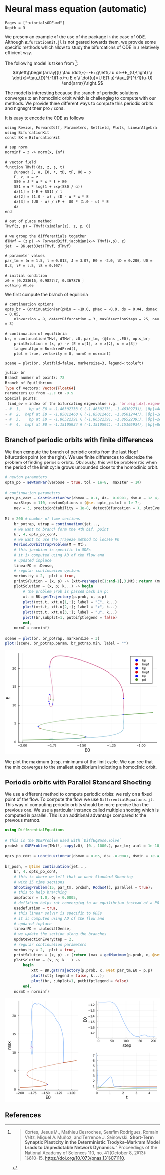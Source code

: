 # Neural mass equation (automatic)

```@contents
Pages = ["tutorialsODE.md"]
Depth = 3
```

We present an example of the use of the package in the case of ODE. Although `BifurcationKit.jl` is not geared towards them, we provide some specific methods which allow to study the bifurcations of ODE in a relatively efficient way.

The following model is taken from [^Cortes]:

$$\left\{\begin{array}{l}
\tau \dot{E}=-E+g\left(J u x E+E_{0}\right) \\
\dot{x}=\tau_{D}^{-1}(1-x)-u E x \\
\dot{u}=U E(1-u)-\tau_{F}^{-1}(u-U)
\end{array}\right.$$


The model is interesting because the branch of periodic solutions converges to an homoclinic orbit which is challenging to compute with our methods. We provide three different ways to compute this periodic orbits and highlight their pro / cons.

It is easy to encode the ODE as follows

```@example TUTODE
using Revise, ForwardDiff, Parameters, Setfield, Plots, LinearAlgebra
using BifurcationKit
const BK = BifurcationKit

# sup norm
norminf = x -> norm(x, Inf)

# vector field
function TMvf!(dz, z, p, t)
	@unpack J, α, E0, τ, τD, τF, U0 = p
	E, x, u = z
	SS0 = J * u * x * E + E0
	SS1 = α * log(1 + exp(SS0 / α))
	dz[1] = (-E + SS1) / τ
	dz[2] =	(1.0 - x) / τD - u * x * E
	dz[3] = (U0 - u) / τF +  U0 * (1.0 - u) * E
	dz
end

# out of place method
TMvf(z, p) = TMvf!(similar(z), z, p, 0)

# we group the differentials together
dTMvf = (z,p) -> ForwardDiff.jacobian(x-> TMvf(x,p), z)
jet  = BK.get3Jet(TMvf, dTMvf)

# parameter values
par_tm = (α = 1.5, τ = 0.013, J = 3.07, E0 = -2.0, τD = 0.200, U0 = 0.3, τF = 1.5, τS = 0.007)

# initial condition
z0 = [0.238616, 0.982747, 0.367876 ]
nothing #hide
```

We first compute the branch of equilibria

```@example TUTODE
# continuation options
opts_br = ContinuationPar(pMin = -10.0, pMax = -0.9, ds = 0.04, dsmax = 0.05,
	nInversion = 8, detectBifurcation = 3, maxBisectionSteps = 25, nev = 3)

# continuation of equilibria
br, = continuation(TMvf, dTMvf, z0, par_tm, (@lens _.E0), opts_br;
	printSolution = (x, p) -> (E = x[1], x = x[2], u = x[3]),
	tangentAlgo = BorderedPred(),
	plot = true, verbosity = 0, normC = norminf)

scene = plot(br, plotfold=false, markersize=3, legend=:topleft)
```

```julia
julia> br
Branch number of points: 72
Branch of Equilibrium
Type of vectors: Vector{Float64}
Parameters E0 from -2.0 to -0.9
Special points:
 (ind_ev = index of the bifurcating eigenvalue e.g. `br.eig[idx].eigenvals[ind_ev]`)
- #  1,    bp at E0 ≈ -1.46302733 ∈ (-1.46302733, -1.46302733), |δp|=4e-14, [converged], δ = ( 1,  0), step =  12, eigenelements in eig[ 13], ind_ev =   1
- #  2,  hopf at E0 ≈ -1.85012460 ∈ (-1.85012460, -1.85012447), |δp|=1e-07, [converged], δ = ( 2,  2), step =  32, eigenelements in eig[ 33], ind_ev =   3
- #  3,    bp at E0 ≈ -1.86522391 ∈ (-1.86522391, -1.86522391), |δp|=2e-15, [converged], δ = (-1,  0), step =  36, eigenelements in eig[ 37], ind_ev =   3
- #  4,  hopf at E0 ≈ -1.15105934 ∈ (-1.15105942, -1.15105934), |δp|=8e-08, [converged], δ = (-2, -2), step =  65, eigenelements in eig[ 66], ind_ev =   2
```

## Branch of periodic orbits with finite differences

We then compute the branch of periodic orbits from the last Hopf bifurcation point (on the right). We use finite differences to discretize the problem of finding periodic orbits. Obviously, this will be problematic when the period of the limit cycle grows unbounded close to the homoclinic orbit.

```julia
# newton parameters
optn_po = NewtonPar(verbose = true, tol = 1e-8,  maxIter = 10) 

# continuation parameters
opts_po_cont = ContinuationPar(dsmax = 0.1, ds= -0.0001, dsmin = 1e-4, pMax = 0., pMin=-5.,
	maxSteps = 110, newtonOptions = (@set optn_po.tol = 1e-7),
	nev = 2, precisionStability = 1e-8, detectBifurcation = 3, plotEveryStep = 10, saveSolEveryStep=1)

Mt = 200 # number of time sections
	br_potrap, utrap = continuation(jet...,
	# we want to branch form the 4th bif. point
	br, 4, opts_po_cont,
	# we want to use the Trapeze method to locate PO
	PeriodicOrbitTrapProblem(M = Mt);
	# this jacobian is specific to ODEs
	# it is computed using AD of the flow and
	# updated inplace
	linearPO = :Dense,
	# regular continuation options
	verbosity = 2,	plot = true,
	printSolution = (x, p) -> (xtt=reshape(x[1:end-1],3,Mt); return (max = maximum(xtt[1,:]), min = minimum(xtt[1,:]), period = x[end])),
	plotSolution = (x, p; k...) -> begin
		# the problem prob is passed back in p:
		xtt = BK.getTrajectory(p.prob, x, p.p)
		plot!(xtt.t, xtt.u[1,:]; label = "E", k...)
		plot!(xtt.t, xtt.u[2,:]; label = "x", k...)
		plot!(xtt.t, xtt.u[3,:]; label = "u", k...)
		plot!(br,subplot=1, putbifptlegend = false)
		end,
	normC = norminf)

scene = plot(br, br_potrap, markersize = 3)
plot!(scene, br_potrap.param, br_potrap.min, label = "")
```

![](ex1ODE1a.png)

We plot the maximum (resp. minimum) of the limit cycle. We can see that the min converges to the smallest equilibrium indicating a homoclinic orbit.

## Periodic orbits with Parallel Standard Shooting

We use a different method to compute periodic orbits: we rely on a fixed point of the flow. To compute the flow, we use `DifferentialEquations.jl`. This way of computing periodic orbits should be more precise than the previous one. We use a particular instance called multiple shooting which is computed in parallel. This is an additional advantage compared to the previous method.

```julia
using DifferentialEquations

# this is the ODEProblem used with `DiffEqBase.solve`
probsh = ODEProblem(TMvf!, copy(z0), (0., 1000.), par_tm; atol = 1e-10, rtol = 1e-9)

opts_po_cont = ContinuationPar(dsmax = 0.05, ds= -0.0001, dsmin = 1e-4, pMax = 0., pMin=-5., maxSteps = 210, newtonOptions = (@set optn_po.tol = 1e-6), nev = 25, precisionStability = 1e-8, detectBifurcation = 0, plotEveryStep = 10, saveSolEveryStep=0)

br_posh, = @time continuation(jet...,
	br, 4, opts_po_cont,
	# this is where we tell that we want Standard Shooting
	# with 15 time sections
	ShootingProblem(15, par_tm, probsh, Rodas4(), parallel = true);
	# this to help branching
	ampfactor = 1.0, δp = 0.0005,
	# deflation helps not converging to an equilibrium instead of a PO
	usedeflation = true,
	# this linear solver is specific to ODEs
	# it is computed using AD of the flow and
	# updated inplace
	linearPO = :autodiffDense,
	# we update the section along the branches
	updateSectionEveryStep = 2,
	# regular continuation parameters
	verbosity = 2,	plot = true,
	printSolution = (x, p) -> (return (max = getMaximum(p.prob, x, @set par_tm.E0 = p.p), period = getPeriod(p.prob, x, @set par_tm.E0 = p.p))),
	plotSolution = (x, p; k...) ->
		begin
			xtt = BK.getTrajectory(p.prob, x, @set par_tm.E0 = p.p)
			plot!(xtt; legend = false, k...);
			plot!(br, subplot=1, putbifptlegend = false)
		end,
	normC = norminf)
```
![](ex1ODE3.png)

## References

[^Cortes]:> Cortes, Jesus M., Mathieu Desroches, Serafim Rodrigues, Romain Veltz, Miguel A. Muñoz, and Terrence J. Sejnowski. **Short-Term Synaptic Plasticity in the Deterministic Tsodyks–Markram Model Leads to Unpredictable Network Dynamics.**” Proceedings of the National Academy of Sciences 110, no. 41 (October 8, 2013): 16610–15. https://doi.org/10.1073/pnas.1316071110.
